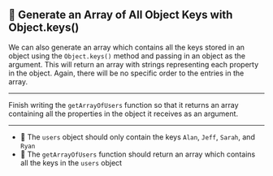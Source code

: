 🚀 Generate an Array of All Object Keys with Object.keys()
----------------------------------------------------------

We can also generate an array which contains all the keys stored in an object using the `Object.keys()` method and passing in an object as the argument. This will return an array with strings representing each property in the object. Again, there will be no specific order to the entries in the array.

* * *

Finish writing the `getArrayOfUsers` function so that it returns an array containing all the properties in the object it receives as an argument.

* * *

*   🧪 The `users` object should only contain the keys `Alan`, `Jeff`, `Sarah`, and `Ryan`
*   🧪 The `getArrayOfUsers` function should return an array which contains all the keys in the `users` object